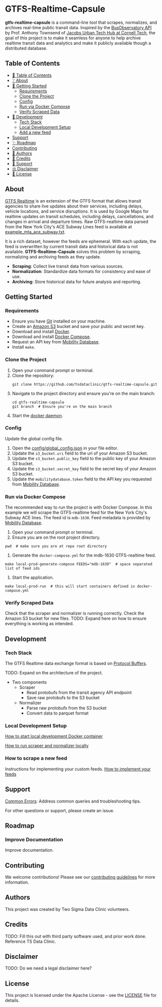 # GTFS-Realtime-Capsule
**gtfs-realtime-capsule** is a command-line tool that scrapes, normalizes, and archives real-time public transit data. Inspired by the [BusObservatory API](https://api.busobservatory.org/) by Prof. Anthony Townsend of [Jacobs Urban Tech Hub at Cornell Tech](https://urban.tech.cornell.edu/), the goal of this project is to make it seamless for anyone to help archive realtime transit data and analytics and make it publicly available though a distributed database. 

## Table of Contents

- [📖 Table of Contents](#table-of-contents)
- [❔ About](#about)
- [🚀 Getting Started](#getting-started)
  - [Requirements](#requirements)
  - [Clone the Project](#clone-the-project)
  - [Config](#config)
  - [Run via Docker Compose](#run-via-docker-compose)
  - [Verify Scraped Data](#verify-scraped-data)
- [🔨 Development](#development)
  - [Tech Stack](#tech-stack)
  - [Local Development Setup](#local-development-setup)
  - [Add a new feed](#how-to-scrape-a-new-feed)
- [Support](#support)
- [✨ Roadmap](#roadmap)
- [Contributing](#contributing)
- [👤 Authors](#authors)
- [🤝 Credits](#credits)
- [💛 Support](#support)
- [⚖️ Disclaimer](#disclaimer)
- [📃 License](#license)


## About

[GTFS Realtime](https://gtfs.org/documentation/realtime/reference/) is an extension of the GTFS format that allows transit agencies to share live updates about their services, including delays, vehicle locations, and service disruptions. It is used by Google Maps for realtime updates on transit schedules, including delays, cancellations, and changes in arrival and departure times. Raw GTFS-realtime data parsed from the New York City's ACE Subway Lines feed is available at [example_mta_ace_subway.txt](data/example_mta_ace_subway.txt).

It is a rich dataset, however the feeds are ephemeral. With each update, the feed is overwritten by current transit data and historical data is not available. **GTFS-Realtime-Capsule** solves this problem by scraping, normalizing and archiving feeds as they update.

- **Scraping**: Collect live transit data from various sources.
- **Normalization**: Standardize data formats for consistency and ease of use.
- **Archiving**: Store historical data for future analysis and reporting.

## Getting Started

### Requirements
- Ensure you have [Git](https://git-scm.com/) installed on your machine.
- Create an [Amazon S3](https://aws.amazon.com/s3/) bucket and save your public and secret key.
- Download and install [Docker](https://docs.docker.com/engine/install/).
- Download and install [Docker Compose](https://docs.docker.com/compose/install/).
- Request an API key from [Mobility Database](https://mobilitydatabase.org/).
- Install `make`.

### Clone the Project
1. Open your command prompt or terminal.
1. Clone the repository:
    ```shell
    git clone https://github.com/tsdataclinic/gtfs-realtime-capsule.git
    ```
1. Navigate to the project directory and ensure you're on the main branch:
    ```shell
    cd gtfs-realtime-capsule
    git branch  # Ensure you're on the main branch
    ```
1. Start the [docker daemon](https://docs.docker.com/engine/daemon/start/).


### Config

Update the global config file.
1. Open the [config/global_config.json](config/global_config.json) in your file editor.
1. Update the `s3_bucket.uri` field to the uri of your Amazon S3 bucket.
1. Update the `s3_bucket.public_key` field to the public key of your Amazon S3 bucket.
1. Update the `s3_bucket.secret_key` field to the secret key of your Amazon S3 bucket.
1. Update the `mobilitydatabase.token` field to the API key you requested from [Mobility Database](https://mobilitydatabase.org/).


### Run via Docker Compose

The recommended way to run the project is with Docker Compose. In this example we will scrape the GTFS-realtime feed for the New York City's Subway ACE lines. The feed id is `mdb-1630`. Feed metadata is provided by [Mobility Database](https://mobilitydatabase.org/feeds/mdb-1630).

1. Open your command prompt or terminal.
1. Ensure you are on the root project directory.
```shell
pwd  # make sure you are at repo root directory 
```
1. Generate the `docker-compose.yml` for the mdb-1630 GTFS-realtime feed.
```
make local-prod-generate-compose FEEDS="mdb-1630"  # space separated list of feed ids
```
1. Start the application.
```
make local-prod-run  # this will start containers defined in docker-compose.yml
```

### Verify Scraped Data

Check that the scraper and normalizer is running correctly. Check the Amazon S3 bucket for new files. TODO: Expand here on how to ensure everything is working as intended.

## Development

### Tech Stack

The GTFS Realtime data exchange format is based on [Protocol Buffers](https://protobuf.dev/).

TODO: Expand on the architecture of the project.
- Two components
  - Scraper
    - Read protobufs from the transit agency API endpoint
    - Save raw protobufs to the S3 bucket
  - Normalizer
    - Parse raw protobufs from the S3 bucket
    - Convert data to parquet format

### Local Development Setup

[How to start local development Docker container](doc/howtos/docker.md)

[How to run scraper and normalizer locally](doc/howtos/run.md)

### How to scrape a new feed

Instructions for implementing your custom feeds. [How to implement your feeds](doc/howtos/develop.md)

## Support

[Common Errors](doc/common_errors.md): Address common queries and troubleshooting tips.

For other questions or support, please create an issue.

## Roadmap

### Improve Documentation

Improve documentation.

## Contributing

We welcome contributions! Please see our [contributing guidelines](link-to-contributing.md) for more information.

## Authors

This project was created by Two Sigma Data Clinic volunteers.

## Credits

TODO: Fill this out with third party software used, and prior work done. Reference TS Data Clinic.

## Disclaimer

TODO: Do we need a legal disclaimer here?

## License

This project is licensed under the Apache License - see the [LICENSE](./LICENSE) file for details.
